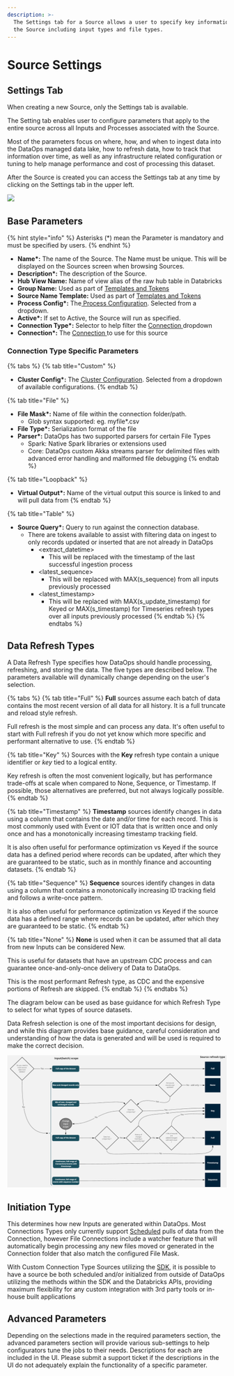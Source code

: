 ```yaml
---
description: >-
  The Settings tab for a Source allows a user to specify key information about
  the Source including input types and file types.
---
```


# Source Settings

## Settings Tab

When creating a new Source, only the Settings tab is available.&#x20;

The Setting tab enables user to configure parameters that apply to the entire source across all Inputs and Processes associated with the Source.

Most of the parameters focus on where, how, and when to ingest data into the DataOps managed data lake, how to refresh data, how to track that information over time, as well as any infrastructure related configuration or tuning to help manage performance and cost of processing this dataset.

After the Source is created you can access the Settings tab at any time by clicking on the Settings tab in the upper left.

![](../../.gitbook/assets/source\_settings\_001.png)

## Base Parameters

{% hint style="info" %}
Asterisks (\*) mean the Parameter is mandatory and must be specified by users.
{% endhint %}

* **Name\*:** The name of the Source. The Name must be unique. This will be displayed on the Sources screen when browsing Sources.
* **Description\*:** The description of the Source.
* **Hub View Name:** Name of view alias of the raw hub table in Databricks
* **Group Name:** Used as part of [Templates and Tokens](../validation-and-enrichment-rule-templates/)
* **Source Name Template:** Used as part of [Templates and Tokens](../validation-and-enrichment-rule-templates/)
* **Process Config\*:** The[ Process Configuration](../system-configuration/cluster-and-process-configuration-overview/process-configuration/). Selected from a dropdown.
* **Active\*:** If set to Active, the Source will run as specified.
* **Connection Type\*:** Selector to help filter the [Connection ](../connections.md)dropdown
* **Connection\*:** The [Connection ](../connections.md)to use for this source

### Connection Type Specific Parameters

{% tabs %}
{% tab title="Custom" %}
* **Cluster Config\*:** The [Cluster Configuration](../system-configuration/cluster-and-process-configuration-overview/cluster-configuration/#cluster-settings). Selected from a dropdown of available configurations.
{% endtab %}

{% tab title="File" %}
* **File Mask\*:** Name of file within the connection folder/path.
  * Glob syntax supported: eg. myfile\*.csv
* **File Type\*:** Serialization format of the file
* **Parser\*:** DataOps has two supported parsers for certain File Types
  * Spark: Native Spark libraries or extensions used
  * Core: DataOps custom Akka streams parser for delimited files with advanced error handling and malformed file debugging
{% endtab %}

{% tab title="Loopback" %}
* **Virtual Output\*:** Name of the virtual output this source is linked to and will pull data from
{% endtab %}

{% tab title="Table" %}
* **Source Query\*:** Query to run against the connection database.
  * There are tokens available to assist with filtering data on ingest to only records updated or inserted that are not already in DataOps
    * \<extract\_datetime>
      * This will be replaced with the timestamp of the last successful ingestion process
    * \<latest\_sequence>
      * This will be replaced with MAX(s\_sequence) from all inputs previously processed
    * \<latest\_timestamp>
      * This will be replaced with MAX(s\_update\_timestamp) for Keyed or MAX(s\_timestamp) for Timeseries refresh types over all inputs previously processed
{% endtab %}
{% endtabs %}

## Data Refresh Types

A Data Refresh Type specifies how DataOps should handle processing, refreshing, and storing the data. The five types are described below. The parameters available will dynamically change depending on the user's selection.

{% tabs %}
{% tab title="Full" %}
**Full** sources assume each batch of data contains the most recent version of all data for all history. It is a full truncate and reload style refresh.

Full refresh is the most simple and can process any data. It's often useful to start with Full refresh if you do not yet know which more specific and performant alternative to use.
{% endtab %}

{% tab title="Key" %}
Sources with the **Key** refresh type contain a unique identifier or _key_ tied to a logical entity.

Key refresh is often the most convenient logically, but has performance trade-offs at scale when compared to None, Sequence, or Timestamp. If possible, those alternatives are preferred, but not always logically possible.
{% endtab %}

{% tab title="Timestamp" %}
**Timestamp** sources identify changes in data using a column that contains the date and/or time for each record. This is most commonly used with Event or IOT data that is written once and only once and has a monotonically increasing timestamp tracking field.

It is also often useful for performance optimization vs Keyed if the source data has a defined period where records can be updated, after which they are guaranteed to be static, such as in monthly finance and accounting datasets.
{% endtab %}

{% tab title="Sequence" %}
**Sequence** sources identify changes in data using a column that contains a monotonically increasing ID tracking field and follows a write-once pattern.

It is also often useful for performance optimization vs Keyed if the source data has a defined range where records can be updated, after which they are guaranteed to be static.
{% endtab %}

{% tab title="None" %}
**None** is used when it can be assumed that all data from new Inputs can be considered New.

This is useful for datasets that have an upstream CDC process and can guarantee once-and-only-once delivery of Data to DataOps.

This is the most performant Refresh type, as CDC and the expensive portions of Refresh are skipped.&#x20;
{% endtab %}
{% endtabs %}

The diagram below can be used as base guidance for which Refresh Type to select for what types of source datasets.

Data Refresh selection is one of the most important decisions for design, and while this diagram provides base guidance, careful consideration and understanding of how the data is generated and will be used is required to make the correct decision.

![](<../../.gitbook/assets/image (349).png>)

## Initiation Type

This determines how new Inputs are generated within DataOps. Most Connections Types only currently support [Scheduled](../schedules.md) pulls of data from the Connection, however File Connections include a watcher feature that will automatically begin processing any new files moved or generated in the Connection folder that also match the configured File Mask.

With Custom Connection Type Sources utilizing the [SDK](../sdk/), it is possible to have a source be both scheduled and/or initialized from outside of DataOps utilizing the methods within the SDK and the Databricks APIs, providing maximum flexibility for any custom integration with 3rd party tools or in-house built applications&#x20;



## Advanced Parameters

Depending on the selections made in the required parameters section, the advanced parameters section will provide various sub-settings to help configurators tune the jobs to their needs. Descriptions for each are included in the UI. Please submit a support ticket if the descriptions in the UI do not adequately explain the functionality of a specific parameter.
